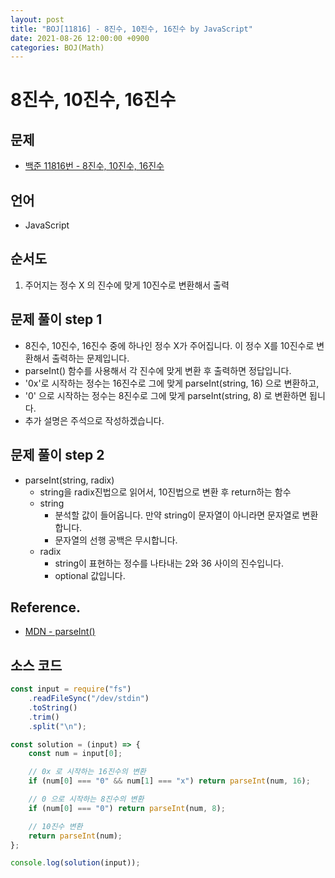 ```yaml
---
layout: post
title: "BOJ[11816] - 8진수, 10진수, 16진수 by JavaScript"
date: 2021-08-26 12:00:00 +0900
categories: BOJ(Math)
---
```


# 8진수, 10진수, 16진수

## 문제

- [백준 11816번 - 8진수, 10진수, 16진수](https://www.acmicpc.net/problem/11816)

## 언어

- JavaScript

## 순서도

1. 주어지는 정수 X 의 진수에 맞게 10진수로 변환해서 출력

## 문제 풀이 step 1

- 8진수, 10진수, 16진수 중에 하나인 정수 X가 주어집니다. 이 정수 X를 10진수로 변환해서 출력하는 문제입니다.
- parseInt() 함수를 사용해서 각 진수에 맞게 변환 후 출력하면 정답입니다.
- '0x'로 시작하는 정수는 16진수로 그에 맞게 parseInt(string, 16) 으로 변환하고,
- '0' 으로 시작하는 정수는 8진수로 그에 맞게 parseInt(string, 8) 로 변환하면 됩니다.
- 추가 설명은 주석으로 작성하겠습니다.

## 문제 풀이 step 2

- parseInt(string, radix)
  - string을 radix진법으로 읽어서, 10진법으로 변환 후 return하는 함수
  - string
    - 분석할 값이 들어옵니다. 만약 string이 문자열이 아니라면 문자열로 변환합니다.
    - 문자열의 선행 공백은 무시합니다.
  - radix
    - string이 표현하는 정수를 나타내는 2와 36 사이의 진수입니다.
    - optional 값입니다.

## Reference.

- [MDN - parseInt()](https://developer.mozilla.org/ko/docs/Web/JavaScript/Reference/Global_Objects/parseInt)

## 소스 코드

```javascript
const input = require("fs")
	.readFileSync("/dev/stdin")
	.toString()
	.trim()
	.split("\n");

const solution = (input) => {
	const num = input[0];

	// 0x 로 시작하는 16진수의 변환
	if (num[0] === "0" && num[1] === "x") return parseInt(num, 16);

	// 0 으로 시작하는 8진수의 변환
	if (num[0] === "0") return parseInt(num, 8);

	// 10진수 변환
	return parseInt(num);
};

console.log(solution(input));
```
